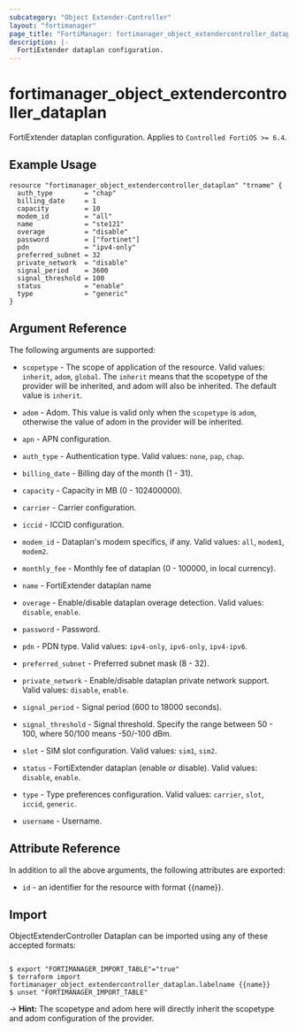 ```yaml
---
subcategory: "Object Extender-Controller"
layout: "fortimanager"
page_title: "FortiManager: fortimanager_object_extendercontroller_dataplan"
description: |-
  FortiExtender dataplan configuration.
---
```


# fortimanager_object_extendercontroller_dataplan
FortiExtender dataplan configuration. Applies to `Controlled FortiOS >= 6.4`.

## Example Usage

```hcl
resource "fortimanager_object_extendercontroller_dataplan" "trname" {
  auth_type        = "chap"
  billing_date     = 1
  capacity         = 10
  modem_id         = "all"
  name             = "ste121"
  overage          = "disable"
  password         = ["fortinet"]
  pdn              = "ipv4-only"
  preferred_subnet = 32
  private_network  = "disable"
  signal_period    = 3600
  signal_threshold = 100
  status           = "enable"
  type             = "generic"
}
```

## Argument Reference


The following arguments are supported:

* `scopetype` - The scope of application of the resource. Valid values: `inherit`, `adom`, `global`. The `inherit` means that the scopetype of the provider will be inherited, and adom will also be inherited. The default value is `inherit`.
* `adom` - Adom. This value is valid only when the `scopetype` is `adom`, otherwise the value of adom in the provider will be inherited.

* `apn` - APN configuration.
* `auth_type` - Authentication type. Valid values: `none`, `pap`, `chap`.

* `billing_date` - Billing day of the month (1 - 31).
* `capacity` - Capacity in MB (0 - 102400000).
* `carrier` - Carrier configuration.
* `iccid` - ICCID configuration.
* `modem_id` - Dataplan's modem specifics, if any. Valid values: `all`, `modem1`, `modem2`.

* `monthly_fee` - Monthly fee of dataplan (0 - 100000, in local currency).
* `name` - FortiExtender dataplan name
* `overage` - Enable/disable dataplan overage detection. Valid values: `disable`, `enable`.

* `password` - Password.
* `pdn` - PDN type. Valid values: `ipv4-only`, `ipv6-only`, `ipv4-ipv6`.

* `preferred_subnet` - Preferred subnet mask (8 - 32).
* `private_network` - Enable/disable dataplan private network support. Valid values: `disable`, `enable`.

* `signal_period` - Signal period (600 to 18000 seconds).
* `signal_threshold` - Signal threshold. Specify the range between 50 - 100, where 50/100 means -50/-100 dBm.
* `slot` - SIM slot configuration. Valid values: `sim1`, `sim2`.

* `status` - FortiExtender dataplan (enable or disable). Valid values: `disable`, `enable`.

* `type` - Type preferences configuration. Valid values: `carrier`, `slot`, `iccid`, `generic`.

* `username` - Username.


## Attribute Reference

In addition to all the above arguments, the following attributes are exported:
* `id` - an identifier for the resource with format {{name}}.

## Import

ObjectExtenderController Dataplan can be imported using any of these accepted formats:
```

$ export "FORTIMANAGER_IMPORT_TABLE"="true"
$ terraform import fortimanager_object_extendercontroller_dataplan.labelname {{name}}
$ unset "FORTIMANAGER_IMPORT_TABLE"
```
-> **Hint:** The scopetype and adom here will directly inherit the scopetype and adom configuration of the provider.
